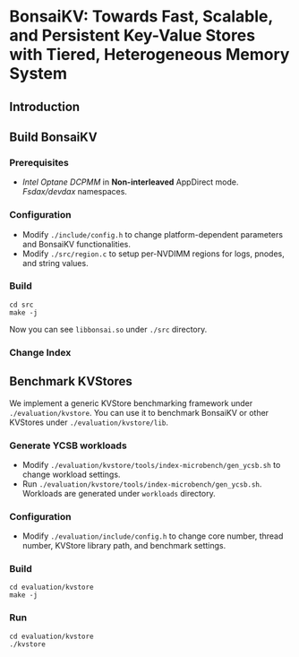 # BonsaiKV: Towards Fast, Scalable, and Persistent Key-Value Stores with Tiered, Heterogeneous Memory System

## Introduction



## Build BonsaiKV

### Prerequisites

+ *Intel Optane DCPMM* in **Non-interleaved** AppDirect mode. *Fsdax/devdax* namespaces.

### Configuration

+ Modify `./include/config.h` to change platform-dependent parameters and BonsaiKV functionalities.
+ Modify `./src/region.c` to setup per-NVDIMM regions for logs, pnodes, and string values.

### Build

```
cd src
make -j
```

Now you can see `libbonsai.so` under `./src` directory.

### Change Index



## Benchmark KVStores

We implement a generic KVStore benchmarking framework under `./evaluation/kvstore`. You can use it to benchmark BonsaiKV or other KVStores under `./evaluation/kvstore/lib`.

### Generate YCSB workloads

+ Modify `./evaluation/kvstore/tools/index-microbench/gen_ycsb.sh` to change workload settings.
+ Run `./evaluation/kvstore/tools/index-microbench/gen_ycsb.sh`. Workloads are generated under `workloads` directory.

### Configuration

+ Modify `./evaluation/include/config.h` to change core number, thread number, KVStore library path, and benchmark settings.

### Build

```
cd evaluation/kvstore
make -j
```

### Run

```
cd evaluation/kvstore
./kvstore
```

